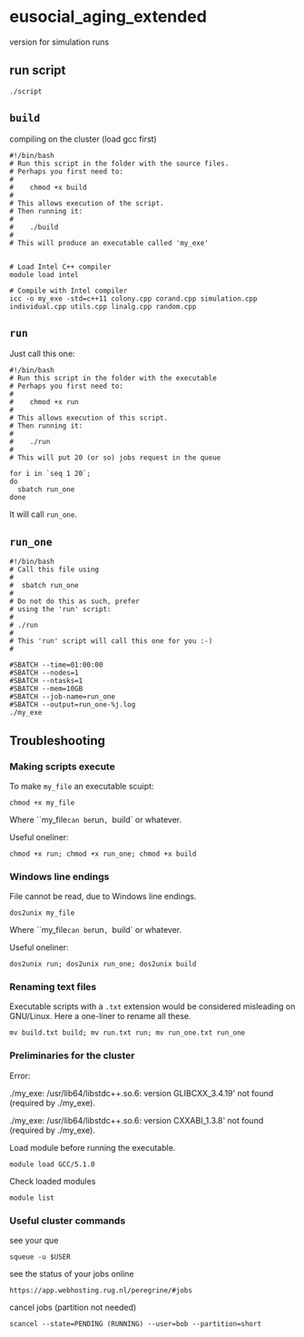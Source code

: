 # eusocial_aging_extended
 version for simulation runs

## run script
```
./script
```

## `build`
compiling on the cluster (load gcc first)
```
#!/bin/bash
# Run this script in the folder with the source files.
# Perhaps you first need to:
#
#    chmod +x build
#
# This allows execution of the script.
# Then running it:
#
#    ./build
#
# This will produce an executable called 'my_exe'


# Load Intel C++ compiler
module load intel

# Compile with Intel compiler
icc -o my_exe -std=c++11 colony.cpp corand.cpp simulation.cpp individual.cpp utils.cpp linalg.cpp random.cpp
```

## `run`

Just call this one:

```
#!/bin/bash
# Run this script in the folder with the executable
# Perhaps you first need to:
#
#    chmod +x run
#
# This allows execution of this script.
# Then running it:
#
#    ./run
#
# This will put 20 (or so) jobs request in the queue

for i in `seq 1 20`;
do
  sbatch run_one
done
```

It will call `run_one`.

## `run_one`

```
#!/bin/bash
# Call this file using
#
#  sbatch run_one
#
# Do not do this as such, prefer
# using the 'run' script:
#
# ./run
#
# This 'run' script will call this one for you :-)
#

#SBATCH --time=01:00:00
#SBATCH --nodes=1
#SBATCH --ntasks=1 
#SBATCH --mem=10GB
#SBATCH --job-name=run_one
#SBATCH --output=run_one-%j.log
./my_exe
```

## Troubleshooting

### Making scripts execute

To make `my_file` an executable scuipt: 
```
chmod +x my_file
```

Where ``my_file` can be `run`, `build` or whatever.

Useful oneliner:

```
chmod +x run; chmod +x run_one; chmod +x build
```


### Windows line endings

File cannot be read, due to Windows line endings.

```
dos2unix my_file
```

Where ``my_file` can be `run`, `build` or whatever.

Useful oneliner:

```
dos2unix run; dos2unix run_one; dos2unix build
```

### Renaming text files

Executable scripts with a `.txt` extension would be considered misleading on GNU/Linux.
Here a one-liner to rename all these.

```
mv build.txt build; mv run.txt run; mv run_one.txt run_one
```
### Preliminaries for the cluster

Error: 

./my_exe: /usr/lib64/libstdc++.so.6: version GLIBCXX_3.4.19' not found (required by ./my_exe).

./my_exe: /usr/lib64/libstdc++.so.6: version CXXABI_1.3.8' not found (required by ./my_exe).

Load module before running the executable.

```
module load GCC/5.1.0
```
Check loaded modules

```
module list 
```
### Useful cluster commands
see your que
```
squeue -u $USER
```
see the status of your jobs online
```
https://app.webhosting.rug.nl/peregrine/#jobs
```
cancel jobs (partition not needed)
```
scancel --state=PENDING (RUNNING) --user=bob --partition=short
```
